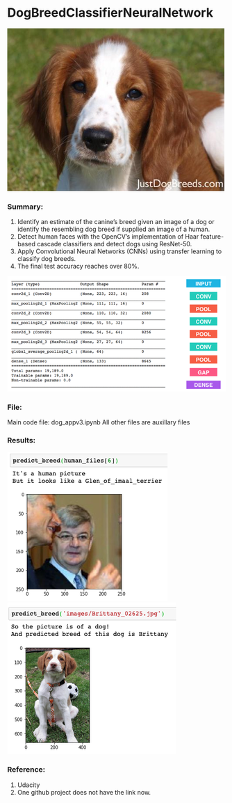 # DogBreedClassifierNeuralNetwork

![Image of result](https://github.com/ShuangyuandData/DogBreedClassifierNeuralNetwork/blob/master/Welsh_springer_spaniel_08203.jpg)
### Summary: 
1. Identify an estimate of the canine’s breed given an image of a dog or identify the resembling dog breed if supplied an image of a human.
2. Detect human faces with the OpenCV’s implementation of Haar feature-based cascade classifiers and detect dogs using ResNet-50.
3. Apply Convolutional Neural Networks (CNNs) using transfer learning to classify dog breeds.
4. The final test accuracy reaches over 80%.

![Image of result](https://github.com/ShuangyuandData/DogBreedClassifierNeuralNetwork/blob/master/sample_cnn.png)

### File:
Main code file: dog_appv3.ipynb
All other files are auxillary files

### Results:
![Image of result](https://github.com/ShuangyuandData/DogBreedClassifierNeuralNetwork/blob/master/res1.png)
![Image of result](https://github.com/ShuangyuandData/DogBreedClassifierNeuralNetwork/blob/master/res2.png)

### Reference:
1. Udacity
2. One github project does not have the link now.
